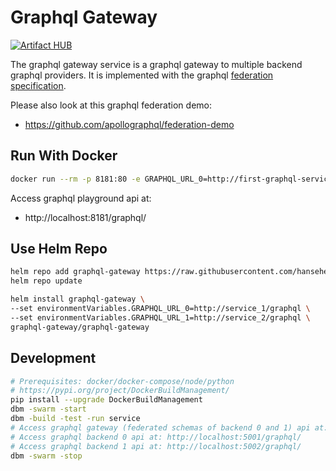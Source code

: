 # Graphql Gateway

[![Artifact HUB](https://img.shields.io/endpoint?url=https://artifacthub.io/badge/repository/graphql-gateway)](https://artifacthub.io/packages/search?repo=graphql-gateway)

The graphql gateway service is a graphql gateway to multiple backend graphql providers.
It is implemented with the graphql [federation specification](https://www.apollographql.com/docs/apollo-server/api/apollo-federation/).

Please also look at this graphql federation demo:
- https://github.com/apollographql/federation-demo

## Run With Docker
```bash
docker run --rm -p 8181:80 -e GRAPHQL_URL_0=http://first-graphql-service/graphql GRAPHQL_URL_1=http://second-graphql-service/graphql hansehe/graphql-gateway
```

Access graphql playground api at: 
- http://localhost:8181/graphql/

## Use Helm Repo
```bash
helm repo add graphql-gateway https://raw.githubusercontent.com/hansehe/graphql-gateway/master/helm/charts
helm repo update
```
```bash
helm install graphql-gateway \
--set environmentVariables.GRAPHQL_URL_0=http://service_1/graphql \
--set environmentVariables.GRAPHQL_URL_1=http://service_2/graphql \
graphql-gateway/graphql-gateway
```

## Development
```bash
# Prerequisites: docker/docker-compose/node/python
# https://pypi.org/project/DockerBuildManagement/
pip install --upgrade DockerBuildManagement
dbm -swarm -start
dbm -build -test -run service
# Access graphql gateway (federated schemas of backend 0 and 1) api at: http://localhost:8181/graphql/
# Access graphql backend 0 api at: http://localhost:5001/graphql/
# Access graphql backend 1 api at: http://localhost:5002/graphql/
dbm -swarm -stop
```
